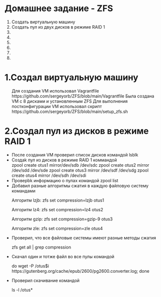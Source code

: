 # Домашнее задание - ZFS
<ol>
  <li>Создать виртуальную машину</li>
  <li>Создать пул из двух дисков в режиме RAID 1</li>
  <li></li>
  <li></li>
  <li></li>
  <li></li>
  <li></li>
  <li></li>
</ol>


# 1.Создал виртуальную машину
<ul>
Для создания VM использовал Vagrantfile https://github.com/sergeyorb/ZFS/blob/main/Vagrantfile
  Была создана VM с 8 дисками и установленным ZFS
  Для выполнения постконфигурации VM использовал скрипт https://github.com/sergeyorb/ZFS/blob/main/setup_zfs.sh
</ul>

# 2.Создал пул из дисков в режиме RAID 1
<ul>
<li>После создания VM проверил список дисков командой lsblk</li> 
<li>Создаk пул из дисков в режиме RAID 1 коммандой</li> 
 zpool create otus1 mirror/dev/sdb /dev/sdc 
 zpool create otus2 mirror /dev/sdd /dev/sde
 zpool create otus3 mirror /dev/sdf /dev/sdg
 zpool create otus4 mirror /dev/sdh /dev/sdi 
 <li>Проверbk информацию о пулах командой zpool list</li>
 <li>Добавил разные алгоритмы сжатия в каждую файловую систему командами</li>
 <p>Алгоритм lzjb: zfs set compression=lzjb otus1
 <p>Алгоритм lz4: zfs set compression=lz4 otus2
 <p>Алгоритм gzip: zfs set compression=gzip-9 otus3
 <p>Алгоритм zle: zfs set compression=zle otus4
 <li>Проверил, что все файловые системы имеют разные методы сжатия</li>
 <p>zfs get all | grep compression
 <li>Скачал один и тотже файл во все пулы командой</li>
 <p> do wget -P /otus$i https://gutenberg.org/cache/epub/2600/pg2600.converter.log; done
 <li>Проверил скачивание командой</li>
 <p>ls -l /otus*  
 </ul>

